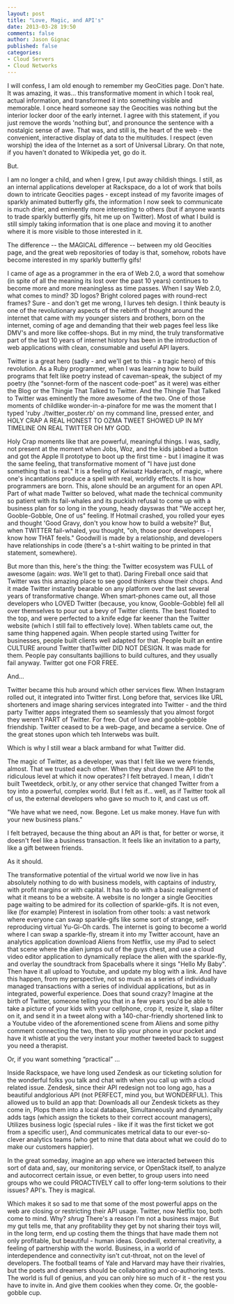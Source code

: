 ```yaml
---
layout: post
title: "Love, Magic, and API's"
date: 2013-03-28 19:50
comments: false
author: Jason Gignac
published: false
categories: 
- Cloud Servers
- Cloud Networks
---
```


I will confess, I am old enough to remember my GeoCities page. Don't hate. It was amazing, it was... this transformative moment in which I took real, actual information, and transformed it into something visible and memorable. I once heard someone say the Geocities was nothing but the interior locker door of the early internet. I agree with this statement, if you just remove the words 'nothing but', and pronounce the sentence with a nostalgic sense of awe. That was, and still is, the heart of the web - the convenient, interactive display of data to the multitudes. I respect (even worship) the idea of the Internet as a sort of Universal Library. On that note, if you haven't donated to Wikipedia yet, go do it. 

But.

I am no longer a child, and when I grew, I put away childish things. I still, as an internal applications developer at Rackspace, do a lot of work that boils down to intricate Geocities pages - except instead of my favorite images of sparkly animated butterfly gifs, the information I now seek to communicate is much drier, and eminently more interesting to others (but if anyone wants to trade sparkly butterfly gifs, hit me up on Twitter). Most of what I build is still simply taking information that is one place and moving it to another where it is more visible to those interested in it. 

The difference -- the MAGICAL difference -- between my old Geocities page, and the great web repositories of today is that, somehow, robots have become interested in my sparkly butterfly gifs!

I came of age as a programmer in the era of Web 2.0, a word that somehow (in spite of all the meaning its lost over the past 10 years) continues to become more and more meaningless as time passes. When I say Web 2.0, what comes to mind? 3D logos? Bright colored pages with round-rect frames? Sure - and don't get me wrong, I lurves teh design. I think beauty is one of the revolutionary aspects of the rebirth of thought around the internet that came with my younger sisters and brothers, born on the internet, coming of age and demanding that their web pages feel less like DMV's and more like coffee-shops. But in my mind, the truly transformative part of the last 10 years of internet history has been in the introduction of web applications with  clean, consumable and useful API layers. 

Twitter is a great hero (sadly - and we'll get to this - a tragic hero) of this revolution. As a Ruby programmer, when I was learning how to build programs that felt like poetry instead of caveman-speak, the subject of my poetry (the “sonnet-form of the nascent code-poet” as it were) was either the Blog or the Thingie That Talked to Twitter. And the Thingie That Talked to Twitter was eminently the more awesome of the two. One of those moments of childlike wonder-in-a-pinafore for me was the moment that I typed 'ruby ./twitter_poster.rb' on my command line, pressed enter, and HOLY CRAP A REAL HONEST TO OZMA TWEET SHOWED UP IN MY TIMELINE ON REAL TWITTER OH MY GOD. 

Holy Crap moments like that are powerful, meaningful things. I was, sadly, not present at the moment when Jobs, Woz, and the kids jabbed a button and got the Apple II prototype to boot up the first time - but I imagine it was the same feeling, that transformative moment of "I have just done something that is real." It is a feeling of Kwisatz Haderach, of magic, where one's incantations produce a spell with real, worldly effects. It is how programmers are born. This, alone should be an argument for an open API. Part of what made Twitter so beloved, what made the technical community so patient with its fail-whales and its puckish refusal to come up with a business plan for so long in the young, heady dayswas that "We accept her, Gooble-Gobble, One of us" feeling. If Hotmail crashed, you rolled your eyes and thought 'Good Gravy, don't you know how to build a website?' But, when TWITTER fail-whaled, you thought, "oh, those poor developers - I know how THAT feels." Goodwill is made by a relationship, and developers have relationships in code (there's a t-shirt waiting to be printed in that statement, somewhere).

But more than this, here's the thing: the Twitter ecosystem was FULL of awesome (again: *was*. We'll get to that). Daring Fireball once said that Twitter was this amazing place to see good thinkers show their chops. And it made Twitter instantly bearable on any platform over the last several years of transformative change. When smart-phones came out, all those developers who LOVED Twitter (because, you know, Gooble-Gobble) fell all over themselves to pour out a bevy of Twitter clients. The best floated to the top, and were perfected to a knife edge far keener than the Twitter website (which I still fail to effectively love). When tablets came out, the same thing happened again. When people started using Twitter for businesses, people built clients well adapted for that. People built an entire CULTURE around Twitter thatTwitter DID NOT DESIGN. It was made for them. People pay consultants bajillions to build cultures, and they usually fail anyway. Twitter got one FOR FREE.

And...

Twitter became this hub around which other services flew. When Instagram rolled out, it integrated into Twitter first. Long before that, services like URL shorteners and image sharing services integrated into Twitter - and the third party Twitter apps integrated them so seamlessly that you almost forgot they weren't PART of Twitter. For free. Out of love and gooble-gobble friendship. Twitter ceased to be a web-page, and became a service. One of the great stones upon which teh Interwebs was built.

Which is why I still wear a black armband for what Twitter did.

The magic of Twitter, as a developer, was that I felt like we were friends, almost. That we trusted each other. When they shut down the API to the ridiculous level at which it now operates? I felt betrayed. I mean, I didn't built Tweetdeck, orbit.ly, or any other service that changed Twitter from a toy into a powerful, complex world. But I felt as if... well, as if Twitter took all of us, the external developers who gave so much to it, and cast us off. 

"We have what we need, now. Begone. Let us make money. Have fun with your new business plans."

I felt betrayed, because the thing about an API is that, for better or worse, it doesn't feel like a business transaction. It feels like an invitation to a party, like a gift between friends.

As it should.

The transformative potential of the virtual world we now live in has absolutely nothing to do with business models, with captains of industry, with profit margins or with capital. It has to do with a basic realignment of what it means to be a website. A website is no longer a single Geocities page waiting to be admired for its collection of sparkle-gifs. It is not even, like (for example) Pinterest in isolation from other tools: a vast network where everyone can swap sparkle-gifs like some sort of strange, self-reproducing virtual Yu-Gi-Oh cards. The internet is going to become a world where I can swap a sparkle-fly, stream it into my Twitter account, have an analytics application download Aliens from Netflix, use my iPad to select that scene where the alien jumps out of the guys chest, and use a cloud video editor application to dynamically replace the alien with the sparkle-fly, and overlay the soundtrack from Spaceballs where it sings "Hello My Baby". Then have it all upload to Youtube, and update my blog with a link. And have this happen, from my perspective, not so much as a series of individually managed transactions with a series of individual applications, but as in integrated, powerful experience. Does that sound crazy? Imagine at the birth of Twitter, someone telling you that in a few years you'd be able to take a picture of your kids with your cellphone, crop it, resize it, slap a filter on it, and send it in a tweet along with a 140-char-friendly shortened link to a Youtube video of the aforementioned scene from Aliens and some pithy comment connecting the two, then to slip your phone in your pocket and have it whistle at you the very instant your mother tweeted back to suggest you need a therapist.

Or, if you want something “practical” ...

Inside Rackspace, we have long used Zendesk as our ticketing solution for the wonderful folks you talk and chat with when you call up with a cloud related issue. Zendesk, since their API redesign not too long ago, has a beautiful andglorious API (not PERFECT, mind you, but WONDERFUL). This allowed us to build an app that:
Downloads all our Zendesk tickets as they come in,
Plops them into a local database,
Simultaneously and dynamically adds tags (which assign the tickets to their correct account managers),
Utilizes business logic (special rules - like if it was the first ticket we got from a specific user),
And communicates metrical data to our ever-so-clever analytics teams (who get to mine that data about what we could do to make our customers happier).

In the great someday, imagine an app where we interacted between this sort of data and, say, our monitoring service, or OpenStack itself, to analyze and autocorrect certain issue, or even better, to group users into need groups who we could PROACTIVELY call to offer long-term solutions to their issues? API's. They is magical.

Which makes it so sad to me that some of the most powerful apps on the web are closing or restricting their API usage. Twitter, now Netflix too, both come to mind. Why? *shrug* There's a reason I'm not a business major. But my gut tells me, that any profitability they get by not sharing their toys will, in the long term, end up costing them the things that have made them not only profitable, but beautiful - human ideas.  Goodwill, external creativity, a feeling of partnership with the world. Business, in a world of interdependence and connectivity isn't cut-throat, not on the level of developers. The football teams of Yale and Harvard may have their rivalries, but the poets and dreamers should be collaborating and co-authoring texts. The world is full of genius, and you can only hire so much of it - the rest you have to invite in. And give them cookies when they come. Or, the gooble-gobble cup.
